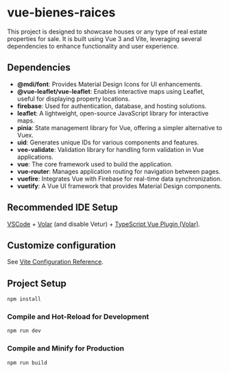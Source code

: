 # vue-bienes-raices

This project is designed to showcase houses or any type of real estate properties for sale. It is built using Vue 3 and Vite, leveraging several dependencies to enhance functionality and user experience.

## Dependencies

- **@mdi/font**: Provides Material Design Icons for UI enhancements.
- **@vue-leaflet/vue-leaflet**: Enables interactive maps using Leaflet, useful for displaying property locations.
- **firebase**: Used for authentication, database, and hosting solutions.
- **leaflet**: A lightweight, open-source JavaScript library for interactive maps.
- **pinia**: State management library for Vue, offering a simpler alternative to Vuex.
- **uid**: Generates unique IDs for various components and features.
- **vee-validate**: Validation library for handling form validation in Vue applications.
- **vue**: The core framework used to build the application.
- **vue-router**: Manages application routing for navigation between pages.
- **vuefire**: Integrates Vue with Firebase for real-time data synchronization.
- **vuetify**: A Vue UI framework that provides Material Design components.

## Recommended IDE Setup

[VSCode](https://code.visualstudio.com/) + [Volar](https://marketplace.visualstudio.com/items?itemName=Vue.volar) (and disable Vetur) + [TypeScript Vue Plugin (Volar)](https://marketplace.visualstudio.com/items?itemName=Vue.vscode-typescript-vue-plugin).

## Customize configuration

See [Vite Configuration Reference](https://vitejs.dev/config/).

## Project Setup

```sh
npm install
```

### Compile and Hot-Reload for Development

```sh
npm run dev
```

### Compile and Minify for Production

```sh
npm run build
```
